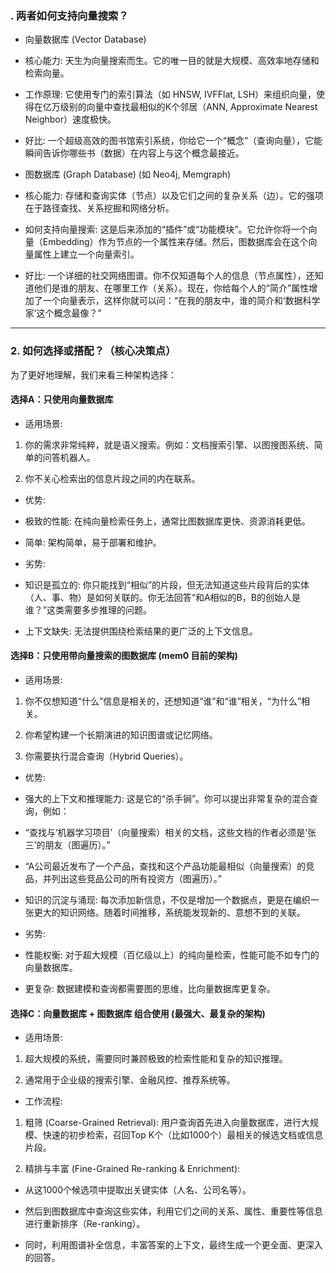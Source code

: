 ### . 两者如何支持向量搜索？

- 向量数据库 (Vector Database)

- 核心能力: 天生为向量搜索而生。它的唯一目的就是大规模、高效率地存储和检索向量。

- 工作原理: 它使用专门的索引算法（如 HNSW, IVFFlat, LSH）来组织向量，使得在亿万级别的向量中查找最相似的K个邻居（ANN, Approximate Nearest Neighbor）速度极快。

- 好比: 一个超级高效的图书馆索引系统，你给它一个“概念”（查询向量），它能瞬间告诉你哪些书（数据）在内容上与这个概念最接近。

- 图数据库 (Graph Database) (如 Neo4j, Memgraph)

- 核心能力: 存储和查询实体（节点）以及它们之间的复杂关系（边）。它的强项在于路径查找、关系挖掘和网络分析。

- 如何支持向量搜索: 这是后来添加的“插件”或“功能模块”。它允许你将一个向量（Embedding）作为节点的一个属性来存储。然后，图数据库会在这个向量属性上建立一个向量索引。

- 好比: 一个详细的社交网络图谱。你不仅知道每个人的信息（节点属性），还知道他们是谁的朋友、在哪里工作（关系）。现在，你给每个人的“简介”属性增加了一个向量表示，这样你就可以问：“在我的朋友中，谁的简介和‘数据科学家’这个概念最像？”

---

### 2. 如何选择或搭配？（核心决策点）

为了更好地理解，我们来看三种架构选择：

#### 选择A：只使用向量数据库

- 适用场景:

1. 你的需求非常纯粹，就是语义搜索。例如：文档搜索引擎、以图搜图系统、简单的问答机器人。

2. 你不关心检索出的信息片段之间的内在联系。

- 优势:

- 极致的性能: 在纯向量检索任务上，通常比图数据库更快、资源消耗更低。

- 简单: 架构简单，易于部署和维护。

- 劣势:

- 知识是孤立的: 你只能找到“相似”的片段，但无法知道这些片段背后的实体（人、事、物）是如何关联的。你无法回答“和A相似的B，B的创始人是谁？”这类需要多步推理的问题。

- 上下文缺失: 无法提供围绕检索结果的更广泛的上下文信息。

#### 选择B：只使用带向量搜索的图数据库 (mem0 目前的架构)

- 适用场景:

1. 你不仅想知道“什么”信息是相关的，还想知道“谁”和“谁”相关，“为什么”相关。

2. 你希望构建一个长期演进的知识图谱或记忆网络。

3. 你需要执行混合查询（Hybrid Queries）。

- 优势:

- 强大的上下文和推理能力: 这是它的“杀手锏”。你可以提出非常复杂的混合查询，例如：

- “查找与‘机器学习项目’（向量搜索）相关的文档，这些文档的作者必须是‘张三’的朋友（图遍历）。”

- “A公司最近发布了一个产品，查找和这个产品功能最相似（向量搜索）的竞品，并列出这些竞品公司的所有投资方（图遍历）。”

- 知识的沉淀与涌现: 每次添加新信息，不仅是增加一个数据点，更是在编织一张更大的知识网络。随着时间推移，系统能发现新的、意想不到的关联。

- 劣势:

- 性能权衡: 对于超大规模（百亿级以上）的纯向量检索，性能可能不如专门的向量数据库。

- 更复杂: 数据建模和查询都需要图的思维，比向量数据库更复杂。

#### 选择C：向量数据库 + 图数据库 组合使用 (最强大、最复杂的架构)

- 适用场景:

1. 超大规模的系统，需要同时兼顾极致的检索性能和复杂的知识推理。

2. 通常用于企业级的搜索引擎、金融风控、推荐系统等。

- 工作流程:

1. 粗筛 (Coarse-Grained Retrieval): 用户查询首先进入向量数据库，进行大规模、快速的初步检索，召回Top K个（比如1000个）最相关的候选文档或信息片段。

2. 精排与丰富 (Fine-Grained Re-ranking & Enrichment):

- 从这1000个候选项中提取出关键实体（人名、公司名等）。

- 然后到图数据库中查询这些实体，利用它们之间的关系、属性、重要性等信息进行重新排序（Re-ranking）。

- 同时，利用图谱补全信息，丰富答案的上下文，最终生成一个更全面、更深入的回答。